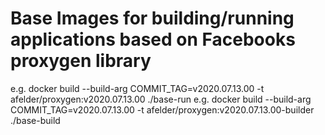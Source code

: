 # Base Images for building/running applications based on Facebooks proxygen library

e.g. docker build --build-arg COMMIT_TAG=v2020.07.13.00  -t  afelder/proxygen:v2020.07.13.00 ./base-run
e.g. docker build --build-arg COMMIT_TAG=v2020.07.13.00  -t  afelder/proxygen:v2020.07.13.00-builder ./base-build

